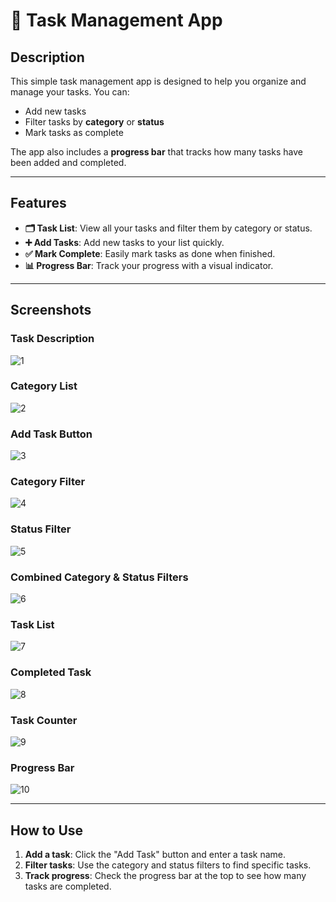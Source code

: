 # 📝 Task Management App

## Description
This simple task management app is designed to help you organize and manage your tasks. You can:

- Add new tasks
- Filter tasks by **category** or **status**
- Mark tasks as complete

The app also includes a **progress bar** that tracks how many tasks have been added and completed.

---

## Features
- **🗂 Task List**: View all your tasks and filter them by category or status.
- **➕ Add Tasks**: Add new tasks to your list quickly.
- **✅ Mark Complete**: Easily mark tasks as done when finished.
- **📊 Progress Bar**: Track your progress with a visual indicator.

---

## Screenshots

### Task Description
![1](https://github.com/user-attachments/assets/8adc0d8d-8622-43fe-857e-48184aee4ad6)

### Category List
![2](https://github.com/user-attachments/assets/698f3f60-fedd-4fe7-b2d7-0c7f5b85a8e6)

### Add Task Button
![3](https://github.com/user-attachments/assets/c0147d4c-f22d-4b20-a790-c879344f03ab)

### Category Filter
![4](https://github.com/user-attachments/assets/aa2de922-9a3c-432a-b658-c91b78e39a59)

### Status Filter
![5](https://github.com/user-attachments/assets/2eb257da-8f9c-4b06-be52-38f6a85fa834)

### Combined Category & Status Filters
![6](https://github.com/user-attachments/assets/a1d7b371-dc1f-4150-b5c7-04fccddced5f)

### Task List
![7](https://github.com/user-attachments/assets/07958546-c7de-4ae5-b8c2-6108818d6de0)

### Completed Task
![8](https://github.com/user-attachments/assets/d3dba056-af6c-466e-a8a6-39fdaa1d5683)

### Task Counter
![9](https://github.com/user-attachments/assets/47516d3f-2af8-4445-a517-97c52a4c47dc)

### Progress Bar
![10](https://github.com/user-attachments/assets/7b9d7856-f524-4675-ab3d-fedf3ca7e420)

---

## How to Use
1. **Add a task**: Click the "Add Task" button and enter a task name.
2. **Filter tasks**: Use the category and status filters to find specific tasks.
3. **Track progress**: Check the progress bar at the top to see how many tasks are completed.
